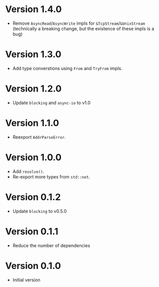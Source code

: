 # Version 1.4.0

- Remove `AsyncRead`/`AsyncWrite` impls for `&TcpStream`/`&UnixStream`
  (technically a breaking change, but the existence of these impls is a bug)

# Version 1.3.0

- Add type converstions using `From` and `TryFrom` impls.

# Version 1.2.0

- Update `blocking` and `async-io` to v1.0

# Version 1.1.0

- Reexport `AddrParseError`.

# Version 1.0.0

- Add `resolve()`.
- Re-export more types from `std::net`.

# Version 0.1.2

- Update `blocking` to v0.5.0

# Version 0.1.1

- Reduce the number of dependencies

# Version 0.1.0

- Initial version
